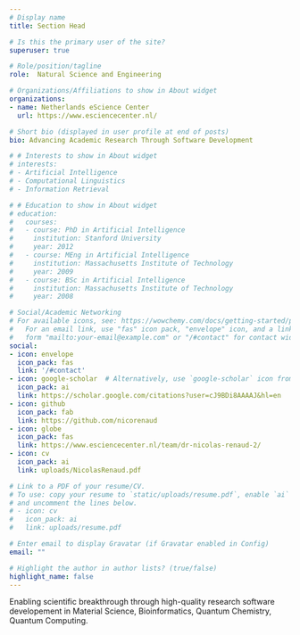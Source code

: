 ```yaml
---
# Display name
title: Section Head

# Is this the primary user of the site?
superuser: true

# Role/position/tagline
role:  Natural Science and Engineering

# Organizations/Affiliations to show in About widget
organizations:
- name: Netherlands eScience Center
  url: https://www.esciencecenter.nl/

# Short bio (displayed in user profile at end of posts)
bio: Advancing Academic Research Through Software Development

# # Interests to show in About widget
# interests:
# - Artificial Intelligence
# - Computational Linguistics
# - Information Retrieval

# # Education to show in About widget
# education:
#   courses:
#   - course: PhD in Artificial Intelligence
#     institution: Stanford University
#     year: 2012
#   - course: MEng in Artificial Intelligence
#     institution: Massachusetts Institute of Technology
#     year: 2009
#   - course: BSc in Artificial Intelligence
#     institution: Massachusetts Institute of Technology
#     year: 2008

# Social/Academic Networking
# For available icons, see: https://wowchemy.com/docs/getting-started/page-builder/#icons
#   For an email link, use "fas" icon pack, "envelope" icon, and a link in the
#   form "mailto:your-email@example.com" or "/#contact" for contact widget.
social:
- icon: envelope
  icon_pack: fas
  link: '/#contact'
- icon: google-scholar  # Alternatively, use `google-scholar` icon from `ai` icon pack
  icon_pack: ai
  link: https://scholar.google.com/citations?user=cJ9BDi8AAAAJ&hl=en
- icon: github
  icon_pack: fab
  link: https://github.com/nicorenaud
- icon: globe
  icon_pack: fas
  link: https://www.esciencecenter.nl/team/dr-nicolas-renaud-2/
- icon: cv
  icon_pack: ai
  link: uploads/NicolasRenaud.pdf

# Link to a PDF of your resume/CV.
# To use: copy your resume to `static/uploads/resume.pdf`, enable `ai` icons in `params.toml`,
# and uncomment the lines below.
# - icon: cv
#   icon_pack: ai
#   link: uploads/resume.pdf

# Enter email to display Gravatar (if Gravatar enabled in Config)
email: ""

# Highlight the author in author lists? (true/false)
highlight_name: false
---
```


Enabling scientific  breakthrough through high-quality research software developement in Material Science, Bioinformatics, Quantum Chemistry, Quantum Computing.
